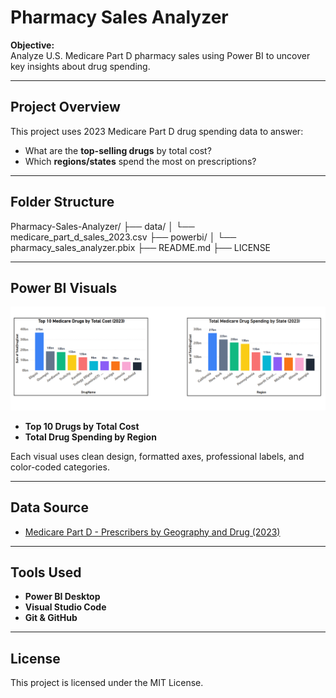# Pharmacy Sales Analyzer

**Objective:**  
Analyze U.S. Medicare Part D pharmacy sales using Power BI to uncover key insights about drug spending.

---

## Project Overview

This project uses 2023 Medicare Part D drug spending data to answer:

- What are the **top-selling drugs** by total cost?
- Which **regions/states** spend the most on prescriptions?

---

## Folder Structure

Pharmacy-Sales-Analyzer/
├── data/
│ └── medicare_part_d_sales_2023.csv
├── powerbi/
│ └── pharmacy_sales_analyzer.pbix
├── README.md
├── LICENSE


---

## Power BI Visuals

![Dashboard Screenshot](powerbi/pharmacy_dashboard.png)


- **Top 10 Drugs by Total Cost**  
- **Total Drug Spending by Region**

Each visual uses clean design, formatted axes, professional labels, and color-coded categories.

---

## Data Source

- [Medicare Part D - Prescribers by Geography and Drug (2023)](https://data.cms.gov/provider-summary-by-type-of-service/medicare-part-d-prescribers/medicare-part-d-prescribers-by-geography-and-drug)

---

## Tools Used

- **Power BI Desktop**
- **Visual Studio Code**
- **Git & GitHub**

---

## License

This project is licensed under the MIT License.
